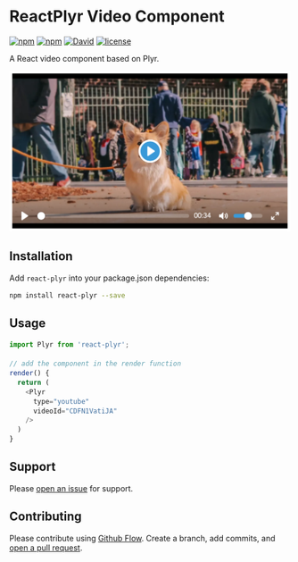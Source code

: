 # ReactPlyr Video Component

[![npm](https://img.shields.io/npm/dt/react-plyr.svg)](https://www.npmjs.com/package/react-plyr)
[![npm](https://img.shields.io/npm/v/react-plyr.svg)](https://www.npmjs.com/package/react-plyr)
[![David](https://img.shields.io/david/xDae/react-plyr.svg)](https://david-dm.org/xDae/react-plyr)
[![license](https://img.shields.io/github/license/mashape/apistatus.svg)]()

A React video component based on Plyr.

![react-plyr ](screenshot.png "react-plyr")

## Installation

Add `react-plyr` into your package.json dependencies:

```sh
npm install react-plyr --save
```

## Usage

```javascript
import Plyr from 'react-plyr';

// add the component in the render function
render() {
  return (
    <Plyr
      type="youtube"
      videoId="CDFN1VatiJA"
    />
  )
}
```

## Support

Please [open an issue](https://github.com/xDae/react-plyr/issues/new) for support.

## Contributing

Please contribute using [Github Flow](https://guides.github.com/introduction/flow/). Create a branch, add commits, and [open a pull request](https://github.com/xDae/react-plyr/compare/).
